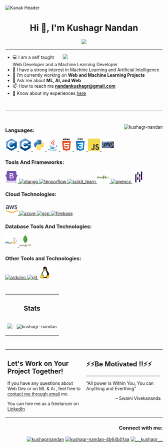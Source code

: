 <p align="center">
  
 ![Kanak Header](https://res.cloudinary.com/practicaldev/image/fetch/s--a0VqOvf_--/c_imagga_scale,f_auto,fl_progressive,h_420,q_auto,w_1000/https://dev-to-uploads.s3.amazonaws.com/uploads/articles/4a6t7pmm323uaz9rv1rf.png)

</p>



<h1 align="center">Hi 👋, I'm Kushagr Nandan</h1>


<p align="center">
  <a href="https://github.com/DenverCoder1/readme-typing-svg"><img src="https://readme-typing-svg.herokuapp.com?lines=An+Engineering+student;Web+Developer;programmer;%20AI%20|%20ML%20Enthusiastic;&center=true&width=380&height=45"></a>
</p>
<hr>
<img align="right" src="https://c.tenor.com/NOYF3f82b_gAAAAC/programmer.gif" width="320" />



  - 💻 I am a self taught Web Developer and a Machine Learning Developer
  - 📝 I have a strong interest in Machine Learning and Artificial Intelligence
  - 🔭 I’m currently working on **Web and Machine Learning Projects**
  - 💬 Ask me about **ML, AI, and Web**
  - 📫 How to reach me **nandankushagr@gmail.com**
  - 📄 Know about my experiences <a href="https://drive.google.com/file/d/1fFYi6gAjUa2L8QPvyyCcP5Q2_fPuBbeU/view?usp=sharing">here</a>
</br>
<hr>


</br>
<p><img align="right" src="https://github-readme-stats.vercel.app/api/top-langs?username=kushagr-nandan&show_icons=true&locale=en&layout=compact" alt="kushagr-nandan" /></p>
<h3 align="left">Languages:</h3>
<p align="left"> 
<a title="C" href="https://www.cprogramming.com/" target="_blank" rel="noreferrer"> <img src="https://raw.githubusercontent.com/devicons/devicon/master/icons/c/c-original.svg" alt="c" width="40" height="40"/> </a> 
<a title="C++" href="https://www.w3schools.com/cpp/" target="_blank" rel="noreferrer"> <img src="https://raw.githubusercontent.com/devicons/devicon/master/icons/cplusplus/cplusplus-original.svg" alt="cplusplus" width="40" height="40"/> </a> 
<a title="Python" href="https://www.python.org" target="_blank" rel="noreferrer"> <img src="https://raw.githubusercontent.com/devicons/devicon/master/icons/python/python-original.svg" alt="python" width="40" height="40"/> </a>
<a title="Java" href="https://www.java.com" target="_blank" rel="noreferrer"> <img src="https://raw.githubusercontent.com/devicons/devicon/master/icons/java/java-original.svg" alt="java" width="40" height="40"/> </a>
<a title="HTML" href="https://www.w3.org/html/" target="_blank" rel="noreferrer"> <img src="https://raw.githubusercontent.com/devicons/devicon/master/icons/html5/html5-original-wordmark.svg" alt="html5" width="40" height="40"/> </a> 
<a title="CSS" href="https://www.w3schools.com/css/" target="_blank" rel="noreferrer"> <img src="https://raw.githubusercontent.com/devicons/devicon/master/icons/css3/css3-original-wordmark.svg" alt="css3" width="40" height="40"/> </a> 
<a title="JavaScript" href="https://developer.mozilla.org/en-US/docs/Web/JavaScript" target="_blank" rel="noreferrer"> <img src="https://raw.githubusercontent.com/devicons/devicon/master/icons/javascript/javascript-original.svg" alt="javascript" width="40" height="40"/> </a>
<a title="php" href="https://www.php.net" target="_blank" rel="noreferrer"> <img src="https://raw.githubusercontent.com/devicons/devicon/master/icons/php/php-original.svg" alt="php" width="40" height="40"/> </a> 
</p>

<h3 align="left">Tools And Frameworks:</h3>
<p align="left">
<a title="BootStrap" href="https://getbootstrap.com" target="_blank" rel="noreferrer"> <img src="https://raw.githubusercontent.com/devicons/devicon/master/icons/bootstrap/bootstrap-plain-wordmark.svg" alt="bootstrap" width="40" height="40"/> </a> 
<a title="Django" href="https://www.djangoproject.com/" target="_blank" rel="noreferrer"> <img src="https://cdn.worldvectorlogo.com/logos/django.svg" alt="django" width="40" height="40"/> </a>
<a title="Tensorflow" href="https://www.tensorflow.org" target="_blank" rel="noreferrer"> <img src="https://www.vectorlogo.zone/logos/tensorflow/tensorflow-icon.svg" alt="tensorflow" width="40" height="40"/> </a>
<a title="ScikitLearn" href="https://scikit-learn.org/" target="_blank" rel="noreferrer"> <img src="https://upload.wikimedia.org/wikipedia/commons/0/05/Scikit_learn_logo_small.svg" alt="scikit_learn" width="40" height="40"/> </a> 
<a title="nodeJS"  href="https://nodejs.org" target="_blank" rel="noreferrer"> <img src="https://raw.githubusercontent.com/devicons/devicon/master/icons/nodejs/nodejs-original-wordmark.svg" alt="nodejs" width="40" height="40"/> </a> 
<a title="OpenCV" href="https://opencv.org/" target="_blank" rel="noreferrer"> <img src="https://www.vectorlogo.zone/logos/opencv/opencv-icon.svg" alt="opencv" width="40" height="40"/> </a> 
<a title="Pandas" href="https://pandas.pydata.org/" target="_blank" rel="noreferrer"> <img src="https://raw.githubusercontent.com/devicons/devicon/2ae2a900d2f041da66e950e4d48052658d850630/icons/pandas/pandas-original.svg" alt="pandas" width="40" height="40"/> </a> 
</p>

<h3 align="left">Cloud Technologies:</h3>
<p align="left">
<a title="AWS" href="https://aws.amazon.com" target="_blank" rel="noreferrer"> <img src="https://raw.githubusercontent.com/devicons/devicon/master/icons/amazonwebservices/amazonwebservices-original-wordmark.svg" alt="aws" width="40" height="40"/> </a>
<a title="Microsoft Azure" href="https://azure.microsoft.com/en-in/" target="_blank" rel="noreferrer"> <img src="https://www.vectorlogo.zone/logos/microsoft_azure/microsoft_azure-icon.svg" alt="azure" width="40" height="40"/> </a> 
<a title="Google Cloud" href="https://cloud.google.com" target="_blank" rel="noreferrer"> <img src="https://www.vectorlogo.zone/logos/google_cloud/google_cloud-icon.svg" alt="gcp" width="40" height="40"/> </a>
<a title="Firebase" href="https://firebase.google.com/" target="_blank" rel="noreferrer"> <img src="https://www.vectorlogo.zone/logos/firebase/firebase-icon.svg" alt="firebase" width="40" height="40"/> </a>
</p>

<h3 align="left">Database Tools And Technologies:</h3>
<p align="left">
<a title="MySQL" href="https://www.mysql.com/" target="_blank" rel="noreferrer"> <img src="https://raw.githubusercontent.com/devicons/devicon/master/icons/mysql/mysql-original-wordmark.svg" alt="mysql" width="40" height="40"/> </a>
<a title="MongoDB" href="https://www.mongodb.com/" target="_blank" rel="noreferrer"> <img src="https://raw.githubusercontent.com/devicons/devicon/master/icons/mongodb/mongodb-original-wordmark.svg" alt="mongodb" width="40" height="40"/> </a>

</p>

<h3 align="left">Other Tools and Technologies:</h3>
<p align="left">
<a title="Arduino" href="https://www.arduino.cc/" target="_blank" rel="noreferrer"> <img src="https://cdn.worldvectorlogo.com/logos/arduino-1.svg" alt="arduino" width="40" height="40"/> </a>
<a title="Git" href="https://git-scm.com/" target="_blank" rel="noreferrer"> <img src="https://www.vectorlogo.zone/logos/git-scm/git-scm-icon.svg" alt="git" width="40" height="40"/> </a> 
<a title="linux" href="https://www.linux.org/" target="_blank" rel="noreferrer"> <img src="https://raw.githubusercontent.com/devicons/devicon/master/icons/linux/linux-original.svg" alt="linux" width="40" height="40"/> </a> 
</p>



</br>
<table>
<tr>
<td colspan="2">
<h2 align="center">Stats</h2>
</td>
</tr>
<tr>
<td>
<p><img src="https://github-readme-stats.vercel.app/api?username=kushagr-nandan&show_icons=true&theme=algolia"></p>
</td>
<td>
<p><img src="https://github-readme-streak-stats.herokuapp.com/?user=kushagr-nandan&theme=algolia" alt="kushagr-nandan" /></p>
</td>
</tr>
</table>
</br>

<table style="border: none">
  <tr>
  <td width="50%" valign="top">

<h2>Let's Work on Your Project Together!</h2>


If you have any questions about Web Dev or on ML & Ai , feel free to <a href="nandankushagr@gmail.com">contact me through email</a> me.

You can hire me as a freelancer on <a href="https://www.linkedin.com/in/kushagr-nandan-4b64b01aa/">LinkedIn</a>

  </td>
  <td width="50%" valign="top">

<h2>⚡⚡Be Motivated !!⚡⚡</h2>
<hr>
“All power is Within You, You can Anything and Everthing”
</br>
<p align="right">– Swami Vivekananda</p>

  </td>
  </tr>
</table>



<h3 align="right">Connect with me:</h3>
<p align="right">
<a href="https://twitter.com/kushagrnandan" target="blank"><img align="center" src="https://raw.githubusercontent.com/rahuldkjain/github-profile-readme-generator/master/src/images/icons/Social/twitter.svg" alt="kushagrnandan" height="30" width="40" /></a>
<a href="https://linkedin.com/in/kushagr-nandan-4b64b01aa" target="blank"><img align="center" src="https://raw.githubusercontent.com/rahuldkjain/github-profile-readme-generator/master/src/images/icons/Social/linked-in-alt.svg" alt="kushagr-nandan-4b64b01aa" height="30" width="40" /></a>
<a href="https://instagram.com/_._kushagr_._" target="blank"><img align="center" src="https://raw.githubusercontent.com/rahuldkjain/github-profile-readme-generator/master/src/images/icons/Social/instagram.svg" alt="_._kushagr_._" height="30" width="40" /></a>
</p>




